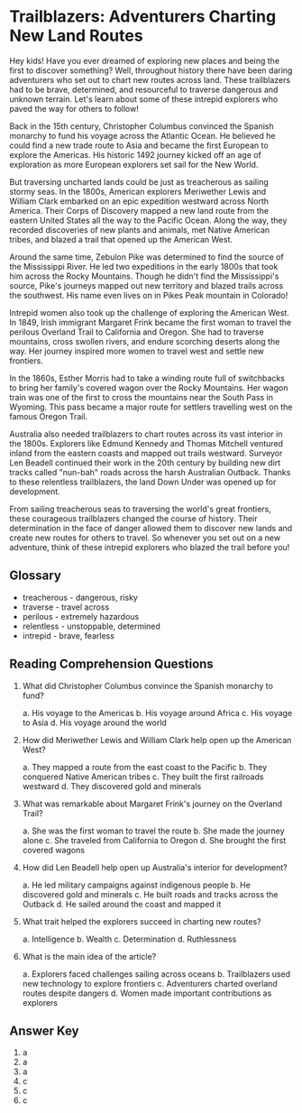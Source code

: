 # Trailblazers: Adventurers Charting New Land Routes

Hey kids! Have you ever dreamed of exploring new places and being the first to discover something? Well, throughout history there have been daring adventurers who set out to chart new routes across land. These trailblazers had to be brave, determined, and resourceful to traverse dangerous and unknown terrain. Let's learn about some of these intrepid explorers who paved the way for others to follow!

Back in the 15th century, Christopher Columbus convinced the Spanish monarchy to fund his voyage across the Atlantic Ocean. He believed he could find a new trade route to Asia and became the first European to explore the Americas. His historic 1492 journey kicked off an age of exploration as more European explorers set sail for the New World.

But traversing uncharted lands could be just as treacherous as sailing stormy seas. In the 1800s, American explorers Meriwether Lewis and William Clark embarked on an epic expedition westward across North America. Their Corps of Discovery mapped a new land route from the eastern United States all the way to the Pacific Ocean. Along the way, they recorded discoveries of new plants and animals, met Native American tribes, and blazed a trail that opened up the American West.

Around the same time, Zebulon Pike was determined to find the source of the Mississippi River. He led two expeditions in the early 1800s that took him across the Rocky Mountains. Though he didn't find the Mississippi's source, Pike's journeys mapped out new territory and blazed trails across the southwest. His name even lives on in Pikes Peak mountain in Colorado!

Intrepid women also took up the challenge of exploring the American West. In 1849, Irish immigrant Margaret Frink became the first woman to travel the perilous Overland Trail to California and Oregon. She had to traverse mountains, cross swollen rivers, and endure scorching deserts along the way. Her journey inspired more women to travel west and settle new frontiers.

In the 1860s, Esther Morris had to take a winding route full of switchbacks to bring her family's covered wagon over the Rocky Mountains. Her wagon train was one of the first to cross the mountains near the South Pass in Wyoming. This pass became a major route for settlers travelling west on the famous Oregon Trail.

Australia also needed trailblazers to chart routes across its vast interior in the 1800s. Explorers like Edmund Kennedy and Thomas Mitchell ventured inland from the eastern coasts and mapped out trails westward. Surveyor Len Beadell continued their work in the 20th century by building new dirt tracks called "nun-bah" roads across the harsh Australian Outback. Thanks to these relentless trailblazers, the land Down Under was opened up for development.

From sailing treacherous seas to traversing the world's great frontiers, these courageous trailblazers changed the course of history. Their determination in the face of danger allowed them to discover new lands and create new routes for others to travel. So whenever you set out on a new adventure, think of these intrepid explorers who blazed the trail before you!

## Glossary

- treacherous - dangerous, risky
- traverse - travel across
- perilous - extremely hazardous
- relentless - unstoppable, determined
- intrepid - brave, fearless

## Reading Comprehension Questions

1. What did Christopher Columbus convince the Spanish monarchy to fund?

   a. His voyage to the Americas
   b. His voyage around Africa
   c. His voyage to Asia
   d. His voyage around the world

2. How did Meriwether Lewis and William Clark help open up the American West?

   a. They mapped a route from the east coast to the Pacific
   b. They conquered Native American tribes
   c. They built the first railroads westward
   d. They discovered gold and minerals

3. What was remarkable about Margaret Frink's journey on the Overland Trail?

   a. She was the first woman to travel the route
   b. She made the journey alone
   c. She traveled from California to Oregon
   d. She brought the first covered wagons

4. How did Len Beadell help open up Australia's interior for development?

   a. He led military campaigns against indigenous people
   b. He discovered gold and minerals
   c. He built roads and tracks across the Outback
   d. He sailed around the coast and mapped it

5. What trait helped the explorers succeed in charting new routes?

   a. Intelligence
   b. Wealth
   c. Determination
   d. Ruthlessness

6. What is the main idea of the article?

   a. Explorers faced challenges sailing across oceans
   b. Trailblazers used new technology to explore frontiers
   c. Adventurers charted overland routes despite dangers
   d. Women made important contributions as explorers

## Answer Key

1. a
2. a
3. a
4. c
5. c
6. c
